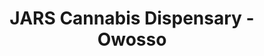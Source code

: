 ---
title: "JARS Cannabis Dispensary - Owosso"
url: /owosso/jars-cannabis-dispensary-owosso/
shop: cannabis
---